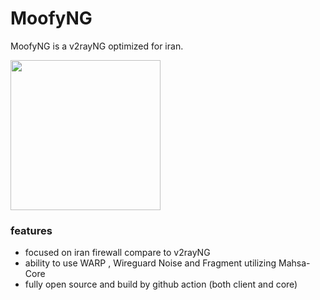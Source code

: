 # MoofyNG
MoofyNG is a v2rayNG optimized for iran.

<img src="https://github.com/TTAAEELL/MoofyNG/blob/master/MoofyCover.jpg?raw=true" width="240" ><br>

### features
- focused on iran firewall compare to v2rayNG
- ability to use WARP , Wireguard Noise and Fragment utilizing Mahsa-Core
- fully open source and build by github action (both client and core)